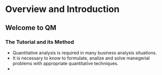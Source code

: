 # Overview and Introduction

## Welcome to QM

### The Tutorial and its Method

- Quantitative analysis is required in many business analysis situations.
- It is necessary to know to formulate, analize and solve manegerial problems with appropriate quantitative techniques.
- 